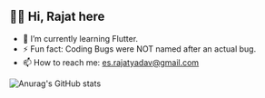 ## 🙌🏽 Hi, Rajat here
- 🌱 I’m currently learning Flutter.
- ⚡ Fun fact: Coding Bugs were NOT named after an actual bug.
- 📫 How to reach me: es.rajatyadav@gmail.com

![Anurag's GitHub stats](https://github-readme-stats.vercel.app/api?username=es-rajatyadav&show_icons=true&theme=codeSTACKr)


<!--
**es-RajatYadav/es-RajatYadav** is a ✨ _special_ ✨ repository because its `README.md` (this file) appears on your GitHub profile.

Here are some ideas to get you started:

- 🔭 I’m currently working on ...
- 🌱 I’m currently learning ...
- 👯 I’m looking to collaborate on ...
- 🤔 I’m looking for help with ...
- 💬 Ask me about ...
- 📫 How to reach me: ...
- 😄 Pronouns: ...
- ⚡ Fun fact: ...
-->
